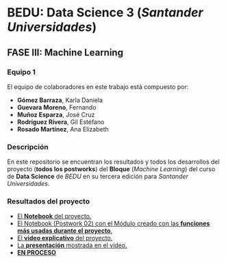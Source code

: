 # BEDU: Data Science 3 (_Santander Universidades_)
## FASE III: Machine Learning



### Equipo 1
El equipo de colaboradores en este trabajo está compuesto por:
- __Gómez Barraza__, Karla Daniela
- __Guevara Moreno__, Fernando
- __Muñoz Esparza__, José Cruz
- __Rodríguez Rivera__, Gil Estéfano
- __Rosado Martínez__, Ana Elizabeth

### Descripción
En este repositorio se encuentran los resultados y todos los desarrollos del proyecto (__todos los postworks__) del __Bloque__ (_Machine Learning_) del curso de __Data Science__ de _BEDU_ en su tercera edición para _Santander Universidades_.

### Resultados del proyecto
- [El __Notebook__ del proyecto.](https://colab.research.google.com/drive/1LoQYDPhfJ2RMjfGpVaomx56cj1cNw-Q9?usp=sharing)
- [El   Notebook (Postwork 02) con el Módulo creado con las __funciones más usadas durante el proyecto__.](https://colab.research.google.com/drive/1lvk9P-tE73ORJYZCYEC8zCSAPq1KpcVv#scrollTo=wfxXRPatCOw7)
- [El __video explicativo__ del proyecto.](https://drive.google.com/file/d/19xeYaWgBbFTq7e-mhMN4_gJMMeg8zKRb/view?usp=sharing)
- [La __presentación__ mostrada en el video.](Bedu_ML_Diapositivas_Video.pdf)
- [__EN PROCESO__](https://daffodil-breakfast-102.notion.site/Team-One-Data-Science-7b996938aef74be3807dd74db179514f)

